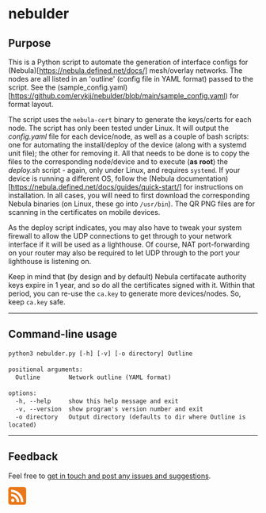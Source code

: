 # nebulder

## Purpose

This is a Python script to automate the generation of interface configs for (Nebula)[https://nebula.defined.net/docs/] mesh/overlay networks. The nodes are all listed in an 'outline' (config file in YAML format) passed to the script. See the (sample_config.yaml)[https://github.com/erykjj/nebulder/blob/main/sample_config.yaml) for format layout.

The script uses the `nebula-cert` binary to generate the keys/certs for each node. The script has only been tested under Linux. It will output the *config.yaml* file for each device/node, as well as a couple of bash scripts: one for automating the install/deploy of the device (along with a systemd unit file); the other for removing it. All that needs to be done is to copy the files to the corresponding node/device and to execute (**as root**) the *deploy.sh* script - again, only under Linux, and requires `systemd`. If your device is running a different OS, follow the (Nebula documentation)[https://nebula.defined.net/docs/guides/quick-start/] for instructions on installation. In all cases, you will need to first download the corresponding Nebula binaries (on Linux, these go into `/usr/bin`). The QR PNG files are for scanning in the certificates on mobile devices.

As the deploy script indicates, you may also have to tweak your system firewall to allow the UDP connections to get through to your network interface if it will be used as a lighthouse. Of course, NAT port-forwarding on your router may also be required to let UDP through to the port your lighthouse is listening on.

Keep in mind that (by design and by default) Nebula certifacate authority keys expire in 1 year, and so do all the certificates signed with it. Within that period, you can re-use the `ca.key` to generate more devices/nodes. So, keep `ca.key` safe.

____
## Command-line usage
```
python3 nebulder.py [-h] [-v] [-o directory] Outline

positional arguments:
  Outline        Network outline (YAML format)

options:
  -h, --help     show this help message and exit
  -v, --version  show program's version number and exit
  -o directory   Output directory (defaults to dir where Outline is located)
```

____
## Feedback

Feel free to [get in touch and post any issues and suggestions](https://github.com/erykjj/nebulder/issues).

[![RSS of releases](res/rss-36.png)](https://github.com/erykjj/nebulder/releases.atom)
